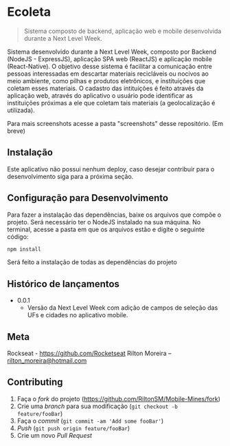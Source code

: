 # Ecoleta
> Sistema composto de backend, aplicação web e mobile desenvolvida durante a Next Level Week.

Sistema desenvolvido durante a Next Level Week, composto por Backend (NodeJS - ExpressJS), aplicação SPA web (ReactJS) e aplicação mobile (React-Native).
O objetivo desse sistema é facilitar a comunicação entre pessoas interessadas em descartar materiais recicláveis ou nocivos ao meio ambiente, como pilhas e produtos eletrônicos, e instituições que coletam esses materiais.
O cadastro das intituições é feito através da aplicação web, através do aplicativo o usuário pode identificar as instituições próximas a ele que coletam tais materiais (a geolocalização é utilizada).

Para mais screenshots acesse a pasta "screenshots" desse repositório. (Em breve)

## Instalação

Este aplicativo não possui nenhum deploy, caso desejar contribuir para o desenvolvimento siga para a próxima seção.

## Configuração para Desenvolvimento

Para fazer a instalação das dependências, baixe os arquivos que compõe o projeto. Será necessário ter o NodeJS instalado na sua máquina. No terminal, acesse a pasta em que os arquivos estão e digite o seguinte código:

```sh
npm install
```

Será feito a instalação de todas as dependências do projeto

## Histórico de lançamentos

* 0.0.1
    * Versão da Next Level Week com adição de campos de seleção das UFs e cidades no aplicativo mobile.

## Meta

Rockseat - https://github.com/Rocketseat
Rilton Moreira – rilton_moreira@hotmail.com


## Contributing

1. Faça o _fork_ do projeto (<https://github.com/RiltonSM/Mobile-Mines/fork>)
2. Crie uma _branch_ para sua modificação (`git checkout -b feature/fooBar`)
3. Faça o _commit_ (`git commit -am 'Add some fooBar'`)
4. _Push_ (`git push origin feature/fooBar`)
5. Crie um novo _Pull Request_

